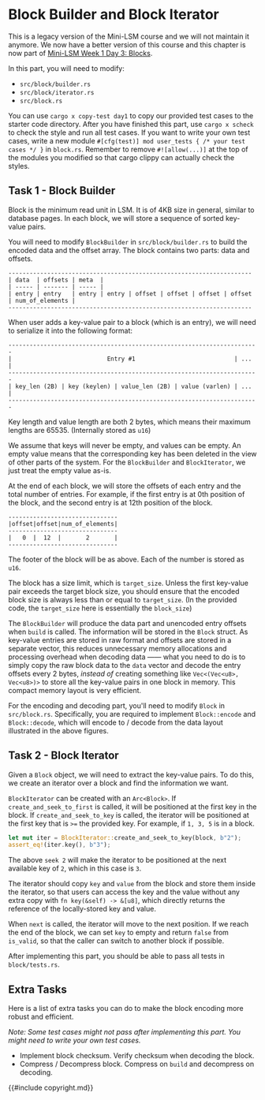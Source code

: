 <!--
  mini-lsm-book © 2022-2025 by Alex Chi Z is licensed under CC BY-NC-SA 4.0
-->

# Block Builder and Block Iterator

<div class="warning">

This is a legacy version of the Mini-LSM course and we will not maintain it anymore. We now have a better version of this course and this chapter is now part of [Mini-LSM Week 1 Day 3: Blocks](./week1-03-block.md).

</div>

<!-- toc -->

In this part, you will need to modify:

* `src/block/builder.rs`
* `src/block/iterator.rs`
* `src/block.rs`

You can use `cargo x copy-test day1` to copy our provided test cases to the starter code directory. After you have
finished this part, use `cargo x scheck` to check the style and run all test cases. If you want to write your own
test cases, write a new module `#[cfg(test)] mod user_tests { /* your test cases */ }` in `block.rs`. Remember to remove
`#![allow(...)]` at the top of the modules you modified so that cargo clippy can actually check the styles.

## Task 1 - Block Builder

Block is the minimum read unit in LSM. It is of 4KB size in general, similar to database pages. In each block, we will
store a sequence of sorted key-value pairs.

You will need to modify `BlockBuilder` in `src/block/builder.rs` to build the encoded data and the offset array.
The block contains two parts: data and offsets.

```
---------------------------------------------------------------------
| data  | offsets | meta  |
| ----- | ------- | ----- |
| entry | entry   | entry | entry | offset | offset | offset | offset | num_of_elements |
---------------------------------------------------------------------
```

When user adds a key-value pair to a block (which is an entry), we will need to serialize it into the following format:

```
-----------------------------------------------------------------------
|                           Entry #1                            | ... |
-----------------------------------------------------------------------
| key_len (2B) | key (keylen) | value_len (2B) | value (varlen) | ... |
-----------------------------------------------------------------------
```

Key length and value length are both 2 bytes, which means their maximum lengths are 65535. (Internally stored as `u16`)

We assume that keys will never be empty, and values can be empty. An empty value means that the corresponding key has
been deleted in the view of other parts of the system. For the `BlockBuilder` and `BlockIterator`,
we just treat the empty value as-is.

At the end of each block, we will store the offsets of each entry and the total number of entries. For example, if
the first entry is at 0th position of the block, and the second entry is at 12th position of the block.

```
-------------------------------
|offset|offset|num_of_elements|
-------------------------------
|   0  |  12  |       2       |
-------------------------------
```

The footer of the block will be as above. Each of the number is stored as `u16`.

The block has a size limit, which is `target_size`. Unless the first key-value pair exceeds the target block size, you
should ensure that the encoded block size is always less than or equal to `target_size`.
(In the provided code, the `target_size` here is essentially the `block_size`)

The `BlockBuilder` will produce the data part and unencoded entry offsets when `build` is called. The information will
be stored in the `Block` struct. As key-value entries are stored in raw format and offsets are stored in a separate
vector, this reduces unnecessary memory allocations and processing overhead when decoding data —— what you need to do
is to simply copy the raw block data to the `data` vector and decode the entry offsets every 2 bytes, *instead of*
creating something like `Vec<(Vec<u8>, Vec<u8>)>` to store all the key-value pairs in one block in memory. This compact
memory layout is very efficient.

For the encoding and decoding part, you'll need to modify `Block` in `src/block.rs`.
Specifically, you are required to implement `Block::encode` and `Block::decode`,
which will encode to / decode from the data layout illustrated in the above figures.

## Task 2 - Block Iterator

Given a `Block` object, we will need to extract the key-value pairs. To do this, we create an iterator over a block and
find the information we want.

`BlockIterator` can be created with an `Arc<Block>`. If `create_and_seek_to_first` is called, it will be positioned at
the first key in the block. If `create_and_seek_to_key` is called, the iterator will be positioned at the first key
that is `>=` the provided key. For example, if `1, 3, 5` is in a block.

```rust
let mut iter = BlockIterator::create_and_seek_to_key(block, b"2");
assert_eq!(iter.key(), b"3");
```

The above `seek 2` will make the iterator to be positioned at the next available key of `2`, which in this case is `3`.

The iterator should copy `key` and `value` from the block and store them inside the iterator, so that users can access
the key and the value without any extra copy with `fn key(&self) -> &[u8]`, which directly returns the reference of the
locally-stored key and value.

When `next` is called, the iterator will move to the next position. If we reach the end of the block, we can set `key`
to empty and return `false` from `is_valid`, so that the caller can switch to another block if possible.

After implementing this part, you should be able to pass all tests in `block/tests.rs`.

## Extra Tasks

Here is a list of extra tasks you can do to make the block encoding more robust and efficient.

*Note: Some test cases might not pass after implementing this part. You might need to write your own test cases.*

* Implement block checksum. Verify checksum when decoding the block.
* Compress / Decompress block. Compress on `build` and decompress on decoding.

{{#include copyright.md}}
